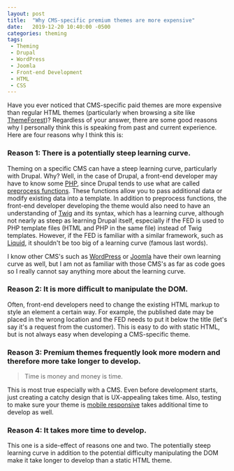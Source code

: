 ```yaml
---
layout: post
title:  "Why CMS-specific premium themes are more expensive"
date:   2019-12-20 10:40:00 -0500
categories: theming
tags:
 - Theming
 - Drupal
 - WordPress
 - Joomla
 - Front-end Development
 - HTML
 - CSS
---
```

Have you ever noticed that CMS-specific paid themes are more expensive than regular
HTML themes (particularly when browsing a site like [ThemeForest](https://themeforest.net/))?
Regardless of your answer, there are some good reasons why I personally
think this is speaking from past and current experience. Here are four reasons why
I think this is:

### Reason 1: There is a potentially steep learning curve.

Theming on a specific CMS can have a steep learning curve, particularly with Drupal. Why?
Well, in the case of Drupal, a front-end developer may have to know some
[PHP](https://en.wikipedia.org/wiki/PHP), since Drupal tends to use what are called
[preprocess functions](https://www.drupal.org/docs/8/theming-drupal-8/modifying-attributes-in-a-theme-file). These functions allow you to pass additional data or modify existing data into a template. In addition
to preprocess functions, the front-end developer developing the theme would also need to have an understanding
of [Twig](https://twig.symfony.com/) and its syntax, which has a learning curve, although not nearly as steep as learning Drupal itself, especially if the FED is used to PHP template files (HTML and PHP in the same file) instead of Twig templates. However, if the FED is familiar with a similar framework, such as
[Liquid](https://shopify.github.io/liquid/), it shouldn't be too big of a learning curve (famous last words).

I know other CMS's such as [WordPress](https://wordpress.org/) or [Joomla](https://www.joomla.org/) have their own learning curve as well, but I am not as familiar with those CMS's as far as code goes so I really cannot say anything more about the learning curve. 

### Reason 2: It is more difficult to manipulate the DOM.

Often, front-end developers need to change the existing HTML markup to style an element a certain way.
For example, the published date may be placed in the wrong location and the FED needs to put it below
the title (let's say it's a request from the customer). This is easy to do with static HTML, but is not
always easy when developing a CMS-specific theme.

### Reason 3: Premium themes frequently look more modern and therefore more take longer to develop.

> Time is money and money is time.

This is most true especially with a CMS. Even before development starts, just creating a catchy design
that is UX-appealing takes time. Also, testing to make sure your theme is
[mobile responsive](https://en.wikipedia.org/wiki/Responsive_web_design) takes additional time to develop
as well.

### Reason 4: It takes more time to develop.

This one is a side-effect of reasons one and two. The potentially steep learning curve in addition to the potential difficulty manipulating the DOM make it take longer to develop than a static HTML theme.
